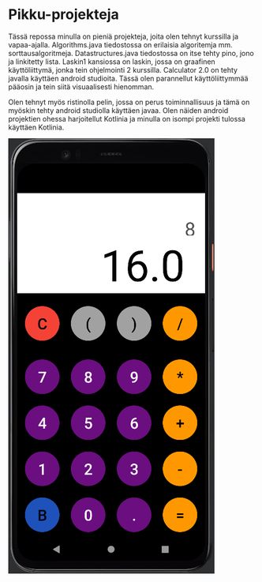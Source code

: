 # Pikku-projekteja

Tässä repossa minulla on pieniä projekteja, joita olen tehnyt kurssilla ja vapaa-ajalla. Algorithms.java tiedostossa on erilaisia algoritemja mm. sorttausalgoritmeja. Datastructures.java tiedostossa on itse tehty pino, jono ja linkitetty lista. Laskin1 kansiossa on laskin, jossa on graafinen käyttöliittymä, jonka tein ohjelmointi 2 kurssilla. Calculator 2.0 on tehty javalla käyttäen android studioita. Tässä olen parannellut käyttöliittymmää pääosin ja tein siitä visuaalisesti hienomman.

Olen tehnyt myös ristinolla pelin, jossa on perus toiminnallisuus ja tämä on myöskin tehty android studiolla käyttäen javaa. Olen näiden android projektien ohessa harjoitellut Kotlinia ja minulla on isompi projekti tulossa käyttäen Kotlinia.

![Photo](calculator.png)
